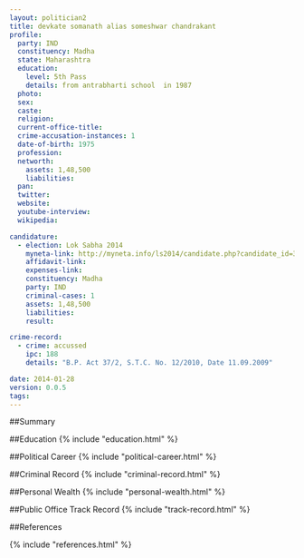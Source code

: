 ```yaml
---
layout: politician2
title: devkate somanath alias someshwar chandrakant
profile: 
  party: IND
  constituency: Madha
  state: Maharashtra
  education: 
    level: 5th Pass
    details: from antrabharti school  in 1987
  photo: 
  sex: 
  caste: 
  religion: 
  current-office-title: 
  crime-accusation-instances: 1
  date-of-birth: 1975
  profession: 
  networth: 
    assets: 1,48,500
    liabilities: 
  pan: 
  twitter: 
  website: 
  youtube-interview: 
  wikipedia: 

candidature: 
  - election: Lok Sabha 2014
    myneta-link: http://myneta.info/ls2014/candidate.php?candidate_id=3574
    affidavit-link: 
    expenses-link: 
    constituency: Madha 
    party: IND
    criminal-cases: 1
    assets: 1,48,500
    liabilities: 
    result:  

crime-record: 
  - crime: accussed
    ipc: 188
    details: "B.P. Act 37/2, S.T.C. No. 12/2010, Date 11.09.2009" 

date: 2014-01-28
version: 0.0.5
tags: 
---
```

##Summary


##Education
{% include "education.html" %}


##Political Career
{% include "political-career.html" %}


##Criminal Record
{% include "criminal-record.html" %}


##Personal Wealth
{% include "personal-wealth.html" %}


##Public Office Track Record
{% include "track-record.html" %}


##References


{% include "references.html" %}